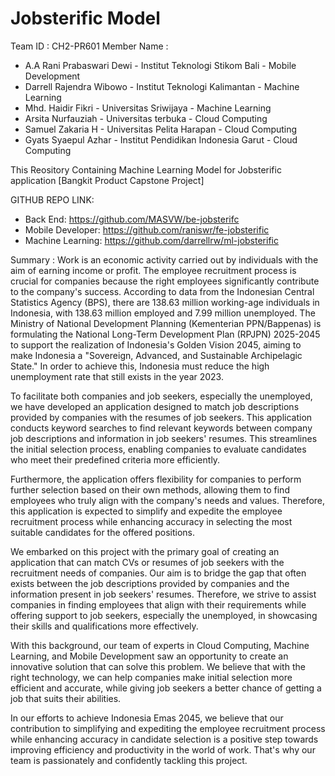 # Jobsterific Model

Team ID        :  CH2-PR601
Member Name    :
  - A.A Rani Prabaswari Dewi - Institut Teknologi Stikom Bali - Mobile Development
  - Darrell Rajendra Wibowo -  Institut Teknologi Kalimantan -  Machine Learning
  - Mhd. Haidir Fikri - Universitas Sriwijaya - Machine Learning
  - Arsita Nurfauziah - Universitas terbuka - Cloud Computing
  - Samuel Zakaria H - Universitas Pelita Harapan - Cloud Computing
  - Gyats Syaepul Azhar - Institut Pendidikan Indonesia Garut - Cloud Computing

This Reository Containing Machine Learning Model for Jobsterific application [Bangkit Product Capstone Project]

GITHUB REPO LINK:
- Back End: https://github.com/MASVW/be-jobsterifc
- Mobile Developer: https://github.com/raniswr/fe-jobsterific
- Machine Learning: https://github.com/darrellrw/ml-jobsterific

Summary        :
Work is an economic activity carried out by individuals with the aim of earning income or profit. The employee recruitment process is crucial for companies because the right employees significantly contribute to the company's success. According to data from the Indonesian Central Statistics Agency (BPS), there are 138.63 million working-age individuals in Indonesia, with 138.63 million employed and 7.99 million unemployed.  The Ministry of National Development Planning (Kementerian PPN/Bappenas) is formulating the National Long-Term Development Plan (RPJPN) 2025-2045 to support the realization of Indonesia's Golden Vision 2045, aiming to make Indonesia a "Sovereign, Advanced, and Sustainable Archipelagic State." In order to achieve this, Indonesia must reduce the high unemployment rate that still exists in the year 2023.

To facilitate both companies and job seekers, especially the unemployed, we have developed an application designed to match job descriptions provided by companies with the resumes of job seekers. This application conducts keyword searches to find relevant keywords between company job descriptions and information in job seekers' resumes. This streamlines the initial selection process, enabling companies to evaluate candidates who meet their predefined criteria more efficiently.

Furthermore, the application offers flexibility for companies to perform further selection based on their own methods, allowing them to find employees who truly align with the company's needs and values. Therefore, this application is expected to simplify and expedite the employee recruitment process while enhancing accuracy in selecting the most suitable candidates for the offered positions.

We embarked on this project with the primary goal of creating an application that can match CVs or resumes of job seekers with the recruitment needs of companies. Our aim is to bridge the gap that often exists between the job descriptions provided by companies and the information present in job seekers' resumes. Therefore, we strive to assist companies in finding employees that align with their requirements while offering support to job seekers, especially the unemployed, in showcasing their skills and qualifications more effectively.

With this background, our team of experts in Cloud Computing, Machine Learning, and Mobile Development saw an opportunity to create an innovative solution that can solve this problem. We believe that with the right technology, we can help companies make initial selection more efficient and accurate, while giving job seekers a better chance of getting a job that suits their abilities.

In our efforts to achieve Indonesia Emas 2045, we believe that our contribution to simplifying and expediting the employee recruitment process while enhancing accuracy in candidate selection is a positive step towards improving efficiency and productivity in the world of work. That's why our team is passionately and confidently tackling this project.
